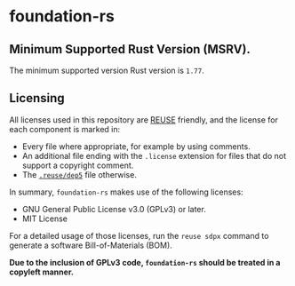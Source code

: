 <!--
SPDX-FileCopyrightText: © 2023 Foundation Devices, Inc. <hello@foundationdevices.com>

SPDX-License-Identifier: GPL-3.0-or-later
-->

# foundation-rs

## Minimum Supported Rust Version (MSRV).

The minimum supported version Rust version is `1.77`.

## Licensing

All licenses used in this repository are [REUSE] friendly, and the license for each component is marked in:

- Every file where appropriate, for example by using comments.
- An additional file ending with the `.license` extension for files that do not support a copyright comment.
- The [`.reuse/dep5`](.reuse/dep5) file otherwise.

In summary, `foundation-rs` makes use of the following licenses:

- GNU General Public License v3.0 (GPLv3) or later.
- MIT License

For a detailed usage of those licenses, run the `reuse sdpx` command to generate a software Bill-of-Materials (BOM).

[REUSE]: https://reuse.software/

**Due to the inclusion of GPLv3 code, `foundation-rs` should be treated in a copyleft manner.**
